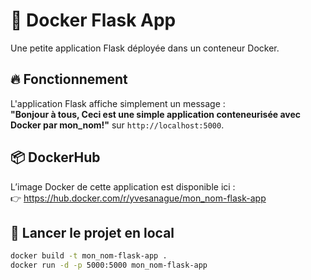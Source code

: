 # 🐳 Docker Flask App

Une petite application Flask déployée dans un conteneur Docker.

## 🔥 Fonctionnement

L'application Flask affiche simplement un message :  
**"Bonjour à tous, Ceci est une simple application conteneurisée avec Docker par mon_nom!"** sur `http://localhost:5000`.

## 📦 DockerHub

L’image Docker de cette application est disponible ici :  
👉 https://hub.docker.com/r/yvesanague/mon_nom-flask-app

## 🧪 Lancer le projet en local

```bash
docker build -t mon_nom-flask-app .
docker run -d -p 5000:5000 mon_nom-flask-app
